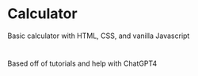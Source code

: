 # Calculator
Basic calculator with HTML, CSS, and vanilla Javascript
#
Based off of tutorials and help with ChatGPT4
